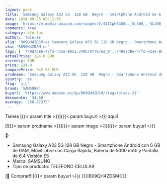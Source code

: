 ```yaml
---
layout: post
title: 'Samsung Galaxy A33 5G  128 GB  Negro - Smartphone Android de 6 GB RAM  Teléfono Móvil Libre con Carga rápida  Batería de 5000 mAh y pantalla de 6 4    Versión ES '
date: 2024-09-25 00:11:05
image: 'https://m.media-amazon.com/images/I/41ZCphS3U5L._SL500_._SL400_.jpg'
comments: true
category: ofertas
author: 'tole.es'
slug: 'B09QH4ZDSM-es Samsung Galaxy A33 5G 128 GB Negro - Smartphone Android de...'
sku: 'B09QH4ZDSM-es'
tags: [ '749d7d8e-47fd-431e-8b51-348b70f767e2_0','749d7d8e-47fd-431e-8b51-348b70f767e2_8001','Arborist Merchandising Root','Comunicación móvil y accesorios','Electrónica','Móviles','Móviles y smartphones libres','Self Service','Special Features Stores','Teléfono Móvil Gaming','android','samsung','🇪🇸', ]
actualPrice: 224.0 EUR
currency: EUR
price: 224.0
comparePrice: 342.53 EUR
prodname: 'Samsung Galaxy A33 5G  128 GB  Negro - Smartphone Android de 6 GB RAM  Teléfono Móvil Libre con Carga rápida  Batería de 5000 mAh y pantalla de 6 4    Versión ES '
country: 'es'
flag: '🇪🇸'
brand: 'SAMSUNG'
buyurl: 'https://www.amazon.es/dp/B09QH4ZDSM/?tag=tolees-21'
descuento: '34.60'
average: '250.87375'
---
```


Tienes [{{< param title >}}]({{< param buyurl >}}) aqui!

[![{{< param prodname >}}]({{< param image >}})]({{< param buyurl >}})

🔎:

- Samsung Galaxy A33 5G 128 GB Negro - Smartphone Android con 6 GB de RAM, Móvil Libre con Carga Rápida, Batería de 5000 mAh y Pantalla de 6,4 Versión ES
- Marca: SAMSUNG
- Tipo de producto: TELÉFONO CELULAR

[🛒 Comprar!!!]({{< param buyurl >}})
{{<world>}}B09QH4ZDSM{{</world>}}
